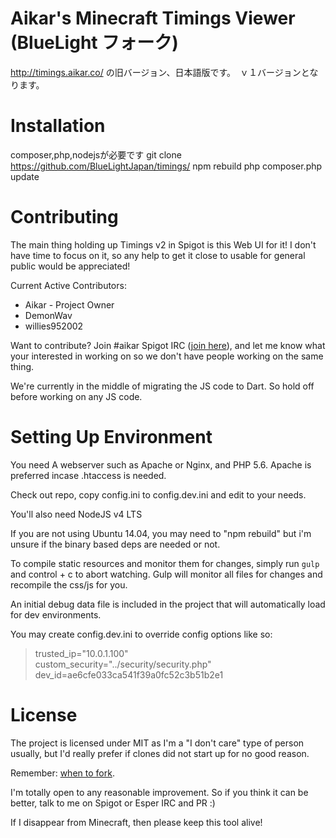 Aikar's Minecraft Timings Viewer (BlueLight フォーク)
=======

 <http://timings.aikar.co/> の旧バージョン、日本語版です。　ｖ１バージョンとなります。
 
 
Installation
======
composer,php,nodejsが必要です
 git clone https://github.com/BlueLightJapan/timings/
 npm rebuild
 php composer.php update

Contributing
======

The main thing holding up Timings v2 in Spigot is this Web UI for it! I don't have time to focus on it, so any help to get it close to usable for general public would be appreciated!

Current Active Contributors:
  - Aikar - Project Owner
  - DemonWav
  - willies952002

Want to contribute? Join #aikar Spigot IRC ([join here](https://irc.spi.gt/iris/?channels=#aikar)), 
and let me know what your interested in working on so we don't have people working on the same thing.

We're currently in the middle of migrating the JS code to Dart. So hold off before working on any JS code.

Setting Up Environment
=====
You need A webserver such as Apache or Nginx, and PHP 5.6.
Apache is preferred incase .htaccess is needed.

Check out repo, copy config.ini to config.dev.ini and edit to your needs.

You'll also need NodeJS v4 LTS

If you are not using Ubuntu 14.04, you may need to "npm rebuild" but i'm unsure if the binary based deps are needed or not.

To compile static resources and monitor them for changes, simply run `gulp` and control + c to abort watching.
Gulp will monitor all files for changes and recompile the css/js for you.

An initial debug data file is included in the project that will automatically load for dev environments.

You may create config.dev.ini to override config options like so:

>trusted_ip="10.0.1.100"  
>custom_security="../security/security.php"  
>dev_id=ae6cfe033ca541f39a0fc52c3b51b2e1


License
======
The project is licensed under MIT as I'm a "I don't care" type of person usually, but I'd really prefer if clones did not start up for no good reason.

Remember: [when to fork](http://jamesdixon.wordpress.com/forking-protocol-why-when-and-how-to-fork-an-open-source-project/).

I'm totally open to any reasonable improvement. So if you think it can be better, talk to me on Spigot or Esper IRC and PR :)

If I disappear from Minecraft, then please keep this tool alive!
